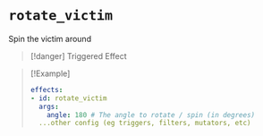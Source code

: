 # `rotate_victim`

Spin the victim around

> [!danger] Triggered Effect

> [!Example]
> ```yaml
> effects:
> - id: rotate_victim
>   args:
>     angle: 180 # The angle to rotate / spin (in degrees)
>   ...other config (eg triggers, filters, mutators, etc)
> ```
